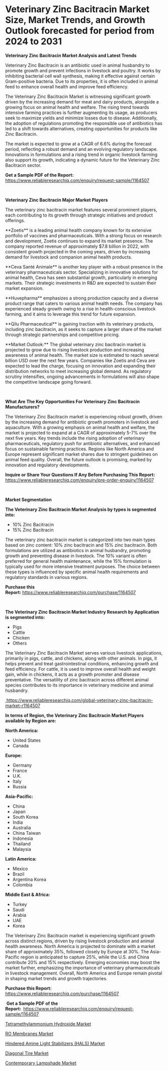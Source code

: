 <p><h1>Veterinary Zinc Bacitracin Market Size, Market Trends, and Growth Outlook forecasted for period from 2024 to 2031</h1></p><p><strong>Veterinary Zinc Bacitracin Market Analysis and Latest Trends</strong></p>
<p><p>Veterinary Zinc Bacitracin is an antibiotic used in animal husbandry to promote growth and prevent infections in livestock and poultry. It works by inhibiting bacterial cell wall synthesis, making it effective against certain Gram-positive bacteria. Due to its properties, it is often included in animal feed to enhance overall health and improve feed efficiency.</p><p>The Veterinary Zinc Bacitracin Market is witnessing significant growth driven by the increasing demand for meat and dairy products, alongside a growing focus on animal health and welfare. The rising trend towards intensive farming practices is further augmenting its usage, as producers seek to maximize yields and minimize losses due to disease. Additionally, the adoption of regulations promoting the responsible use of antibiotics has led to a shift towards alternatives, creating opportunities for products like Zinc Bacitracin. </p><p>The market is expected to grow at a CAGR of 6.6% during the forecast period, reflecting a robust demand and an evolving regulatory landscape. Innovations in formulations and a rising trend in organic livestock farming also support its growth, indicating a dynamic future for the Veterinary Zinc Bacitracin sector.</p></p>
<p><strong>Get a Sample PDF of the Report:&nbsp;</strong> <a href="https://www.reliableresearchiq.com/enquiry/request-sample/1164507?utm_campaign=1117&utm_medium=2&utm_source=Github&utm_content=ia&utm_term=10122024&utm_id=veterinary-zinc-bacitracin">https://www.reliableresearchiq.com/enquiry/request-sample/1164507</a></p>
<p>&nbsp;</p>
<p><strong>Veterinary Zinc Bacitracin Major Market Players</strong></p>
<p><p>The veterinary zinc bacitracin market features several prominent players, each contributing to its growth through strategic initiatives and product offerings.</p><p>**Zoetis** is a leading animal health company known for its extensive portfolio of vaccines and pharmaceuticals. With a strong focus on research and development, Zoetis continues to expand its market presence. The company reported revenue of approximately $7.8 billion in 2022, with consistent growth projected in the coming years, driven by increasing demand for livestock and companion animal health products.</p><p>**Ceva Santé Animale** is another key player with a robust presence in the veterinary pharmaceuticals sector. Specializing in innovative solutions for animal health, Ceva has seen substantial growth, particularly in emerging markets. Their strategic investments in R&D are expected to sustain their market expansion. </p><p>**Huvepharma** emphasizes a strong production capacity and a diverse product range that caters to various animal health needs. The company has experienced steady growth owing to a rise in health-conscious livestock farming, and it aims to leverage this trend for future expansion.</p><p>**Qilu Pharmaceutical** is gaining traction with its veterinary products, including zinc bacitracin, as it seeks to capture a larger share of the market through strategic partnerships and competitive pricing.</p><p>**Market Outlook:** The global veterinary zinc bacitracin market is projected to grow due to rising livestock production and increasing awareness of animal health. The market size is estimated to reach several billion USD over the next few years. Companies like Zoetis and Ceva are expected to lead the charge, focusing on innovation and expanding their distribution networks to meet increasing global demand. As regulatory scrutiny intensifies, ongoing advancements in formulations will also shape the competitive landscape going forward.</p></p>
<p>&nbsp;</p>
<p><strong>What Are The Key Opportunities For Veterinary Zinc Bacitracin Manufacturers?</strong></p>
<p><p>The Veterinary Zinc Bacitracin market is experiencing robust growth, driven by the increasing demand for antibiotic growth promoters in livestock and aquaculture. With a growing emphasis on animal health and welfare, the market is projected to expand at a CAGR of approximately 5-7% over the next five years. Key trends include the rising adoption of veterinary pharmaceuticals, regulatory push for antibiotic alternatives, and enhanced focus on sustainable farming practices. Regions like North America and Europe represent significant market shares due to stringent guidelines on animal feed quality. Overall, the future outlook is promising, marked by innovation and regulatory developments.</p></p>
<p><strong>Inquire or Share Your Questions If Any Before Purchasing This Report:</strong> <a href="https://www.reliableresearchiq.com/enquiry/pre-order-enquiry/1164507?utm_campaign=1117&utm_medium=2&utm_source=Github&utm_content=ia&utm_term=10122024&utm_id=veterinary-zinc-bacitracin">https://www.reliableresearchiq.com/enquiry/pre-order-enquiry/1164507</a></p>
<p>&nbsp;</p>
<p><strong>Market Segmentation</strong></p>
<p><strong>The Veterinary Zinc Bacitracin Market Analysis by types is segmented into:</strong></p>
<p><ul><li>10% Zinc Bacitracin</li><li>15% Zinc Bacitracin</li></ul></p>
<p><p>The veterinary zinc bacitracin market is categorized into two main types based on zinc content: 10% zinc bacitracin and 15% zinc bacitracin. Both formulations are utilized as antibiotics in animal husbandry, promoting growth and preventing disease in livestock. The 10% variant is often preferred for general health maintenance, while the 15% formulation is typically used for more intensive treatment purposes. The choice between these types is influenced by specific animal health requirements and regulatory standards in various regions.</p></p>
<p><strong>Purchase this Report:&nbsp;</strong><a href="https://www.reliableresearchiq.com/purchase/1164507?utm_campaign=1117&utm_medium=2&utm_source=Github&utm_content=ia&utm_term=10122024&utm_id=veterinary-zinc-bacitracin">https://www.reliableresearchiq.com/purchase/1164507</a></p>
<p>&nbsp;</p>
<p><strong>The Veterinary Zinc Bacitracin Market Industry Research by Application is segmented into:</strong></p>
<p><ul><li>Pigs</li><li>Cattle</li><li>Chicken</li><li>Others</li></ul></p>
<p><p>The Veterinary Zinc Bacitracin Market serves various livestock applications, primarily in pigs, cattle, and chickens, along with other animals. In pigs, it helps prevent and treat gastrointestinal conditions, enhancing growth and feed efficiency. For cattle, it is used to improve overall health and weight gain, while in chickens, it acts as a growth promoter and disease preventative. The versatility of zinc bacitracin across different animal species contributes to its importance in veterinary medicine and animal husbandry.</p></p>
<p><a href="https://www.reliableresearchiq.com/global-veterinary-zinc-bacitracin-market-r1164507?utm_campaign=1117&utm_medium=2&utm_source=Github&utm_content=ia&utm_term=10122024&utm_id=veterinary-zinc-bacitracin">&nbsp;https://www.reliableresearchiq.com/global-veterinary-zinc-bacitracin-market-r1164507</a></p>
<p><strong>In terms of Region, the Veterinary Zinc Bacitracin Market Players available by Region are:</strong></p>
<p>
    <p> <strong> North America: </strong>
        <ul>
            <li>United States</li>
            <li>Canada</li>
        </ul>
        </p> 
    <p> <strong> Europe: </strong>
        <ul>
            <li>Germany</li>
            <li>France</li>
            <li>U.K.</li>
            <li>Italy</li>
            <li>Russia</li>
        </ul>
        </p> 
    <p> <strong> Asia-Pacific: </strong>
        <ul>
            <li>China</li>
            <li>Japan</li>
            <li>South Korea</li>
            <li>India</li>
            <li>Australia</li>
            <li>China Taiwan</li>
            <li>Indonesia</li>
            <li>Thailand</li>
            <li>Malaysia</li>
        </ul>
        </p> 
    <p> <strong> Latin America: </strong>
        <ul>
            <li>Mexico</li>
            <li>Brazil</li>
            <li>Argentina Korea</li>
            <li>Colombia</li>
        </ul>
        </p> 
    <p> <strong> Middle East & Africa: </strong>
        <ul>
            <li>Turkey</li>
            <li>Saudi</li>
            <li>Arabia</li>
            <li>UAE</li>
            <li>Korea</li>
        </ul>
    </p>
    </p>
<p><p>The Veterinary Zinc Bacitracin market is experiencing significant growth across distinct regions, driven by rising livestock production and animal health awareness. North America is projected to dominate with a market share of approximately 35%, followed closely by Europe at 30%. The Asia-Pacific region is anticipated to capture 25%, while the U.S. and China contribute 20% and 15% respectively. Emerging economies may boost the market further, emphasizing the importance of veterinary pharmaceuticals in livestock management. Overall, North America and Europe remain pivotal in shaping market trends and growth trajectories.</p></p>
<p><strong>Purchase this Report: </strong><a href="https://www.reliableresearchiq.com/purchase/1164507?utm_campaign=1117&utm_medium=2&utm_source=Github&utm_content=ia&utm_term=10122024&utm_id=veterinary-zinc-bacitracin">https://www.reliableresearchiq.com/purchase/1164507</a></p>
<p>&nbsp;<strong>Get a Sample PDF of the Report:&nbsp;&nbsp;</strong><a href="https://www.reliableresearchiq.com/enquiry/request-sample/1164507?utm_campaign=1117&utm_medium=2&utm_source=Github&utm_content=ia&utm_term=10122024&utm_id=veterinary-zinc-bacitracin">https://www.reliableresearchiq.com/enquiry/request-sample/1164507</a></p>
<p><strong></strong></p>
<p><p><a href="https://www.linkedin.com/pulse/stakeholders-can-gain-insights-tetramethylammonium-hydroxide-qkkmc?utm_campaign=1117&utm_medium=2&utm_source=Github&utm_content=ia&utm_term=10122024&utm_id=veterinary-zinc-bacitracin">Tetramethylammonium Hydroxide Market</a></p><p><a href="https://www.linkedin.com/pulse/ro-membranes-market-size-2024-2031-reports-rise-cagr-139-per-year-4u3tc?utm_campaign=1117&utm_medium=2&utm_source=Github&utm_content=ia&utm_term=10122024&utm_id=veterinary-zinc-bacitracin">RO Membranes Market</a></p><p><a href="https://github.com/macihodgin198888/Market-Research-Report-List-1/blob/main/hindered-amine-light-stabilizers-hals-market.md?utm_campaign=1117&utm_medium=2&utm_source=Github&utm_content=ia&utm_term=10122024&utm_id=veterinary-zinc-bacitracin">Hindered Amine Light Stabilizers (HALS) Market</a></p><p><a href="https://www.linkedin.com/pulse/diagonal-tire-market-size-forecast-from-2024-2031-growth-drflc?utm_campaign=1117&utm_medium=2&utm_source=Github&utm_content=ia&utm_term=10122024&utm_id=veterinary-zinc-bacitracin">Diagonal Tire Market</a></p><p><a href="https://www.linkedin.com/pulse/c-hannibex-sqmmf?utm_campaign=1117&utm_medium=2&utm_source=Github&utm_content=ia&utm_term=10122024&utm_id=veterinary-zinc-bacitracin">Contemporary Lampshade Market</a></p></p>